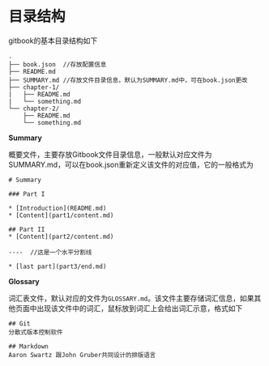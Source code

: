 # 目录结构

gitbook的基本目录结构如下

```
.
├── book.json  //存放配置信息
├── README.md 
├── SUMMARY.md //存放文件目录信息，默认为SUMMARY.md中，可在book.json更改
├── chapter-1/
|   ├── README.md
|   └── something.md
└── chapter-2/
    ├── README.md
    └── something.md
```

**Summary**

概要文件，主要存放Gitbook文件目录信息，一般默认对应文件为SUMMARY.md，可以在book.json重新定义该文件的对应值，它的一般格式为

```
# Summary

### Part I

* [Introduction](README.md)
* [Content](part1/content.md)

## Part II
* [Content](part2/content.md)

----  //这是一个水平分割线

* [last part](part3/end.md)

```



**Glossary**

词汇表文件，默认对应的文件为```GLOSSARY.md```。该文件主要存储词汇信息，如果其他页面中出现该文件中的词汇，鼠标放到词汇上会给出词汇示意，格式如下

```
## Git
分散式版本控制软件

## Markdown
Aaron Swartz 跟John Gruber共同设计的排版语言
```

